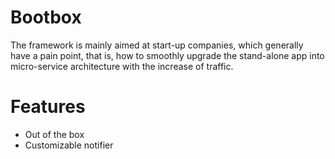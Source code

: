 # Bootbox
The framework is mainly aimed at start-up companies, which generally have a pain point, that is, how to smoothly upgrade the stand-alone app into micro-service architecture with the increase of traffic.

# Features
- Out of the box
- Customizable notifier
